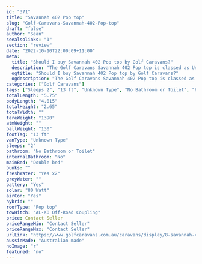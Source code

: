 ```yaml
---
id: "371"
title: "Savannah 402 Pop top"
slug: "Golf-Caravans-Savannah-402-Pop-top"
draft: "false"
author: "Sean"
seealsolinks: "1"
section: "review"
date: "2022-10-10T22:00:09+11:00"
meta:
  title: "Should I buy Savannah 402 Pop top by Golf Caravans?"
  description: "The Golf Caravans Savannah 402 Pop top is classed as Unknown Type, and sleeps 2 people. It is Australian made and comes in at 13 ft. It generally has No Bathroom or Toilet."
  ogtitle: "Should I buy Savannah 402 Pop top by Golf Caravans?"
  ogdescription: "The Golf Caravans Savannah 402 Pop top is classed as Unknown Type, and sleeps 2 people. It is Australian made and comes in at 13 ft. It generally has No Bathroom or Toilet."
categories: ["Golf Caravans"]
tags: ["Sleeps 2", "13 ft", "Unknown Type", "No Bathroom or Toilet", "Pop top", "Price Unknown", "Australian made"]
totalLength: "5.75"
bodyLength: "4.015"
totalHeight: "2.65"
totalWidth: ""
tareWeight: "1390"
atmWeight: ""
ballWeight: "130"
footTag: "13 ft"
vanType: "Unknown Type"
sleeps: "2"
bathroom: "No Bathroom or Toilet"
internalBathroom: "No"
mainBed: "Double bed"
bunks: ""
freshWater: "Yes x2"
greyWater: ""
battery: "Yes"
solar: "80 Watt"
airCon: "Yes"
hybrid: ""
roofType: "Pop top"
towHitch: "AL-KO Off-Road Coupling"
price: Contact Seller
priceRangeMin: "Contact Seller"
priceRangeMax: "Contact Seller"
urlLink: "https://www.golfcaravans.com.au/caravans/display/8-savannah-caravan-range-/"
aussieMade: "Australian made"
noImage: "r"
featured: "no"
---
```

